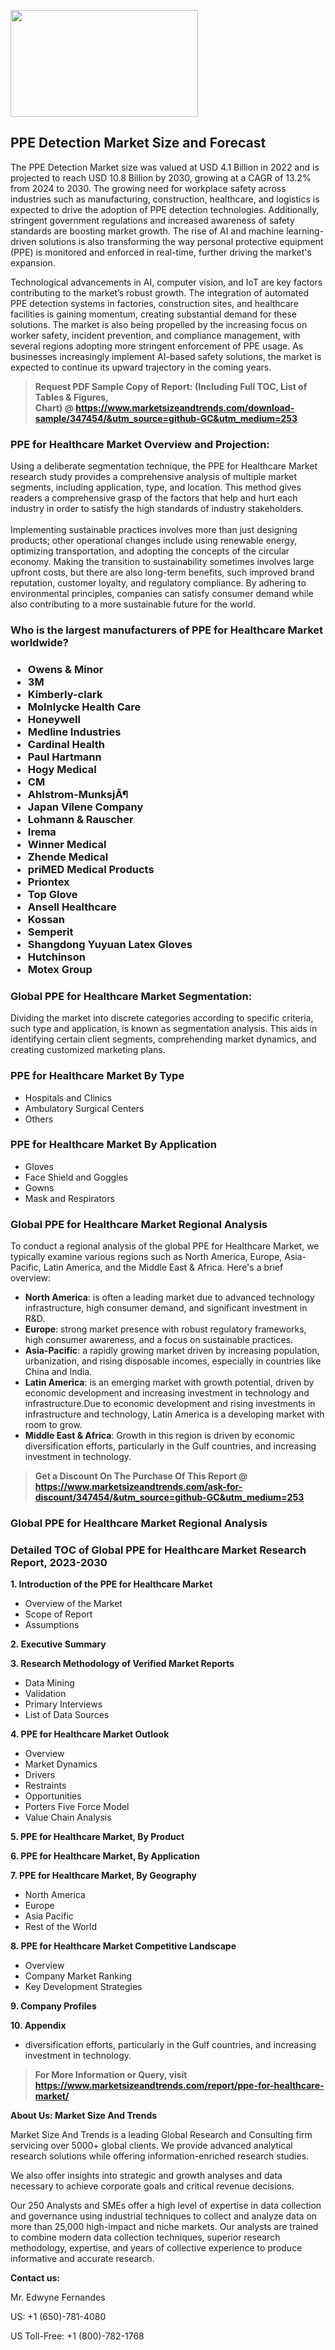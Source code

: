 <p><img class="alignnone size-medium wp-image-20088" src="https://ffe5etoiles.com/wp-content/uploads/2024/12/MST1-300x171.png" alt="" width="300" height="171" /></p><h2>PPE Detection Market Size and Forecast</h2><p>The PPE Detection Market size was valued at USD 4.1 Billion in 2022 and is projected to reach USD 10.8 Billion by 2030, growing at a CAGR of 13.2% from 2024 to 2030. The growing need for workplace safety across industries such as manufacturing, construction, healthcare, and logistics is expected to drive the adoption of PPE detection technologies. Additionally, stringent government regulations and increased awareness of safety standards are boosting market growth. The rise of AI and machine learning-driven solutions is also transforming the way personal protective equipment (PPE) is monitored and enforced in real-time, further driving the market's expansion.</p><p>Technological advancements in AI, computer vision, and IoT are key factors contributing to the market’s robust growth. The integration of automated PPE detection systems in factories, construction sites, and healthcare facilities is gaining momentum, creating substantial demand for these solutions. The market is also being propelled by the increasing focus on worker safety, incident prevention, and compliance management, with several regions adopting more stringent enforcement of PPE usage. As businesses increasingly implement AI-based safety solutions, the market is expected to continue its upward trajectory in the coming years.</p></p><blockquote id="" class=""><strong>Request PDF Sample Copy of Report: (Including Full TOC, List of Tables &amp; Figures, Chart)&nbsp;@&nbsp;<strong><a href="https://www.marketsizeandtrends.com/download-sample/347454/&utm_source=github-GC&utm_medium=253" target="_blank">https://www.marketsizeandtrends.com/download-sample/347454/&utm_source=github-GC&utm_medium=253</a></strong></strong></blockquote><h3 id="" class="">PPE for Healthcare Market&nbsp;Overview and Projection:</h3><p id="" class="">Using a deliberate segmentation technique, the PPE for Healthcare Market research study provides a comprehensive analysis of multiple market segments, including application, type, and location. This method gives readers a comprehensive grasp of the factors that help and hurt each industry in order to satisfy the high standards of industry stakeholders. <br /> <br />Implementing sustainable practices involves more than just designing products; other operational changes include using renewable energy, optimizing transportation, and adopting the concepts of the circular economy. Making the transition to sustainability sometimes involves large upfront costs, but there are also long-term benefits, such improved brand reputation, customer loyalty, and regulatory compliance. By adhering to environmental principles, companies can satisfy consumer demand while also contributing to a more sustainable future for the world.</p><h3 id="" class="">Who is the largest manufacturers of&nbsp;PPE for Healthcare Market worldwide?</h3><h3 class=""><p><ul><li>Owens & Minor </li><li> 3M </li><li> Kimberly-clark </li><li> Molnlycke Health Care </li><li> Honeywell </li><li> Medline Industries </li><li> Cardinal Health </li><li> Paul Hartmann </li><li> Hogy Medical </li><li> CM </li><li> Ahlstrom-MunksjÃ¶ </li><li> Japan Vilene Company </li><li> Lohmann & Rauscher </li><li> Irema </li><li> Winner Medical </li><li> Zhende Medical </li><li> priMED Medical Products </li><li> Priontex </li><li> Top Glove </li><li> Ansell Healthcare </li><li> Kossan </li><li> Semperit </li><li> Shangdong Yuyuan Latex Gloves </li><li> Hutchinson </li><li> Motex Group</li></ul></p></h3><h3 id="" class="">Global&nbsp;PPE for Healthcare Market Segmentation:</h3><p id="" class="">Dividing the market into discrete categories according to specific criteria, such type and application, is known as segmentation analysis. This aids in identifying certain client segments, comprehending market dynamics, and creating customized marketing plans.</p><h3 id="" class="">PPE for Healthcare Market&nbsp;By Type</h3><p><p><ul><li>Hospitals and Clinics</li><li> Ambulatory Surgical Centers</li><li> Others</p></li></ul></p></p><h3 id="" class="">PPE for Healthcare Market&nbsp;By Application</h3><p class=""><p><ul><li>Gloves</li><li> Face Shield and Goggles</li><li> Gowns</li><li> Mask and Respirators</li></ul></p></p><h3 id="" class="">Global PPE for Healthcare Market Regional Analysis</h3><p id="" class="">To conduct a regional analysis of the global PPE for Healthcare Market, we typically examine various regions such as North America, Europe, Asia-Pacific, Latin America, and the Middle East &amp; Africa. Here's a brief overview:</p><ul><li><strong>North America</strong>: is often a leading market due to advanced technology infrastructure, high consumer demand, and significant investment in R&amp;D.</li><li><strong>Europe</strong>: strong market presence with robust regulatory frameworks, high consumer awareness, and a focus on sustainable practices.</li><li><strong>Asia-Pacific</strong>: a rapidly growing market driven by increasing population, urbanization, and rising disposable incomes, especially in countries like China and India.</li><li><strong>Latin America</strong>: is an emerging market with growth potential, driven by economic development and increasing investment in technology and infrastructure.Due to economic development and rising investments in infrastructure and technology, Latin America is a developing market with room to grow.</li><li><strong>Middle East &amp; Africa</strong>: Growth in this region is driven by economic diversification efforts, particularly in the Gulf countries, and increasing investment in technology.</li></ul><blockquote id="" class=""><strong>Get a Discount On The Purchase Of This Report @ <strong><a href="https://www.marketsizeandtrends.com/ask-for-discount/347454/&utm_source=github-GC&utm_medium=253" target="_blank">https://www.marketsizeandtrends.com/ask-for-discount/347454/&utm_source=github-GC&utm_medium=253</a></strong></strong></blockquote><h3 id="" class="">Global PPE for Healthcare Market Regional Analysis</h3><h3 id="" class="">Detailed TOC of Global PPE for Healthcare Market Research Report, 2023-2030</h3><p id="" class=""><strong>1. Introduction of the PPE for Healthcare Market</strong></p><ul><li>Overview of the Market</li><li>Scope of Report</li><li>Assumptions</li></ul><p id="" class=""><strong>2. Executive Summary</strong></p><p id="" class=""><strong>3. Research Methodology of Verified Market Reports</strong></p><ul><li>Data Mining</li><li>Validation</li><li>Primary Interviews</li><li>List of Data Sources</li></ul><p id="" class=""><strong>4. PPE for Healthcare Market Outlook</strong></p><ul><li>Overview</li><li>Market Dynamics</li><li>Drivers</li><li>Restraints</li><li>Opportunities</li><li>Porters Five Force Model</li><li>Value Chain Analysis</li></ul><p id="" class=""><strong>5. PPE for Healthcare Market, By Product</strong></p><p id="" class=""><strong>6. PPE for Healthcare Market, By Application</strong></p><p id="" class=""><strong>7. PPE for Healthcare Market, By Geography</strong></p><ul><li>North America</li><li>Europe</li><li>Asia Pacific</li><li>Rest of the World</li></ul><p id="" class=""><strong>8. PPE for Healthcare Market Competitive Landscape</strong></p><ul><li>Overview</li><li>Company Market Ranking</li><li>Key Development Strategies</li></ul><p id="" class=""><strong>9. Company Profiles</strong></p><p id="" class=""><strong>10. Appendix</strong></p><ul><li>diversification efforts, particularly in the Gulf countries, and increasing investment in technology.</li></ul><blockquote id="" class=""><strong>For More Information or Query, visit <strong><strong><a href="https://www.marketsizeandtrends.com/report/ppe-for-healthcare-market/" target="_blank">https://www.marketsizeandtrends.com/report/ppe-for-healthcare-market/</a></strong></strong></strong></blockquote><p id="" class=""><strong>About Us: Market Size And Trends</strong></p><p id="" class="">Market Size And Trends is a leading Global Research and Consulting firm servicing over 5000+ global clients. We provide advanced analytical research solutions while offering information-enriched research studies.</p><p id="" class="">We also offer insights into strategic and growth analyses and data necessary to achieve corporate goals and critical revenue decisions.</p><p id="" class="">Our 250 Analysts and SMEs offer a high level of expertise in data collection and governance using industrial techniques to collect and analyze data on more than 25,000 high-impact and niche markets. Our analysts are trained to combine modern data collection techniques, superior research methodology, expertise, and years of collective experience to produce informative and accurate research.</p><p id="" class=""><strong>Contact us:</strong></p><p id="" class="">Mr. Edwyne Fernandes</p><p id="" class="">US: +1 (650)-781-4080</p><p id="" class="">US Toll-Free: +1 (800)-782-1768</p>
